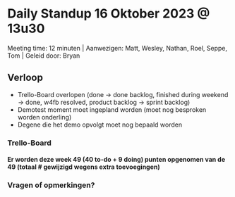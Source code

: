 # Daily Standup 16 Oktober 2023 @ 13u30

Meeting time: 12 minuten | 
Aanwezigen: Matt, Wesley, Nathan, Roel, Seppe, Tom | 
Geleid door: Bryan

## Verloop
* Trello-Board overlopen (done -> done backlog, finished during weekend -> done, w4fb resolved, product backlog -> sprint backlog)
* Demotest moment moet ingepland worden (moet nog besproken worden onderling)
* Degene die het demo opvolgt moet nog bepaald worden

### Trello-Board
#### Er worden deze week 49 (40 to-do + 9 doing) punten opgenomen van de 49 (totaal # gewijzigd wegens extra toevoegingen)


### Vragen of opmerkingen? 
